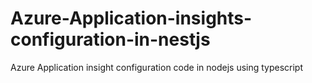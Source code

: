 # Azure-Application-insights-configuration-in-nestjs
Azure Application insight configuration code in nodejs using typescript
